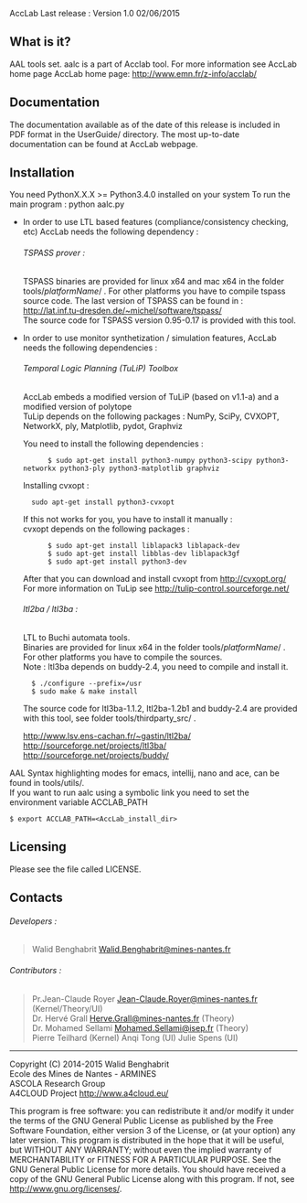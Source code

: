 AccLab Last release : Version 1.0 02/06/2015

What is it?
-----------

AAL tools set. aalc is a part of Acclab tool.
For more information see AccLab home page
AccLab home page: <http://www.emn.fr/z-info/acclab/>


Documentation
-------------

The documentation available as of the date of this release is
included in PDF format in the UserGuide/ directory.  The most
up-to-date documentation can be found at AccLab webpage.

Installation
------------

You need PythonX.X.X >= Python3.4.0 installed on your system
To run the main program : python aalc.py

* In order to use LTL based features (compliance/consistency
checking, etc) AccLab needs the following dependency :

    ###### TSPASS prover :
    TSPASS binaries are provided for linux x64 and mac x64 in the
    folder tools/_platformName_/ . For other platforms you have
    to compile tspass source code.
    The last version of TSPASS can be found in :
    <http://lat.inf.tu-dresden.de/~michel/software/tspass/>  
    The source code for TSPASS version 0.95-0.17 is provided
    with this tool.

* In order to use monitor synthetization / simulation features,
AccLab needs the following dependencies :

    ###### Temporal Logic Planning (TuLiP) Toolbox
    AccLab embeds a modified version of TuLiP (based on v1.1-a)
    and a modified version of polytope  
    TuLip depends on the following packages :
    NumPy, SciPy, CVXOPT, NetworkX, ply, Matplotlib, pydot, Graphviz  

    You need to install the following dependencies :  
    
            $ sudo apt-get install python3-numpy python3-scipy python3-networkx python3-ply python3-matplotlib graphviz
            
    Installing cvxopt :  
    
        sudo apt-get install python3-cvxopt  
    If this not works for you, you have to install it manually :  
    cvxopt depends on the following packages :  
    
            $ sudo apt-get install liblapack3 liblapack-dev  
            $ sudo apt-get install libblas-dev liblapack3gf
            $ sudo apt-get install python3-dev
        
    After that you can download and install cvxopt from  http://cvxopt.org/  
    For more information on TuLip see
    http://tulip-control.sourceforge.net/

    ###### ltl2ba / ltl3ba :
    LTL to Buchi automata tools.  
    Binaries are provided for linux x64 in the folder tools/_platformName_/ . 
    For other platforms you have to compile the sources.  
    Note : ltl3ba depends on buddy-2.4, you need to compile and install it.
    
        $ ./configure --prefix=/usr
        $ sudo make & make install
    The source code for ltl3ba-1.1.2, ltl2ba-1.2b1 and buddy-2.4 
    are provided with this tool, see folder tools/thirdparty_src/ .
    
    http://www.lsv.ens-cachan.fr/~gastin/ltl2ba/  
    http://sourceforge.net/projects/ltl3ba/  
    http://sourceforge.net/projects/buddy/


AAL Syntax highlighting modes for emacs, intellij, nano and ace, 
can be found in tools/utils/.  
If you want to run aalc using a symbolic link you need to set the 
environment variable ACCLAB_PATH 

    $ export ACCLAB_PATH=<AccLab_install_dir>

Licensing
---------

Please see the file called LICENSE.

Contacts
--------

###### Developers :
>   Walid Benghabrit        <Walid.Benghabrit@mines-nantes.fr>

###### Contributors :
>   Pr.Jean-Claude Royer  <Jean-Claude.Royer@mines-nantes.fr>  (Kernel/Theory/UI)  
>   Dr. Hervé Grall       <Herve.Grall@mines-nantes.fr>        (Theory)  
>   Dr. Mohamed Sellami   <Mohamed.Sellami@isep.fr>            (Theory)  
>   Pierre Teilhard    (Kernel)
>   Anqi Tong          (UI)
>   Julie Spens         (UI)

-------------------------------------------------------------------------------
Copyright (C) 2014-2015 Walid Benghabrit  
Ecole des Mines de Nantes - ARMINES  
ASCOLA Research Group  
A4CLOUD Project http://www.a4cloud.eu/

This program is free software: you can redistribute it and/or modify
it under the terms of the GNU General Public License as published by
the Free Software Foundation, either version 3 of the License, or
(at your option) any later version.
This program is distributed in the hope that it will be useful,
but WITHOUT ANY WARRANTY; without even the implied warranty of
MERCHANTABILITY or FITNESS FOR A PARTICULAR PURPOSE.  See the
GNU General Public License for more details.
You should have received a copy of the GNU General Public License
along with this program.  If not, see <http://www.gnu.org/licenses/>.

